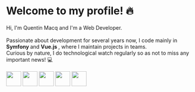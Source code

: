 <h1> Welcome to my profile! 🔥</h1>

<div>
    Hi, I'm Quentin Macq and I'm a Web Developer.<br/><br/>
    Passionate about development for several years now, I code mainly in <b> Symfony </b> and <b> Vue.js </b>, where I maintain projects in teams.<br/>
    Curious by nature, I do technological watch regularly so as not to miss any important news! 💻
</div>

<br/>

<div>
    <img src="https://cdn.jsdelivr.net/gh/devicons/devicon/icons/php/php-original.svg" width="40" height="40" />
    <img src="https://cdn.jsdelivr.net/gh/devicons/devicon/icons/javascript/javascript-original.svg" width="40" height="40" />
    <img src="https://cdn.jsdelivr.net/gh/devicons/devicon/icons/vuejs/vuejs-original.svg" width="40" height="40" style="fill: white" />
    <img src="https://cdn.jsdelivr.net/gh/devicons/devicon/icons/nuxtjs/nuxtjs-original.svg" width="40" height="40" />
    <img src="https://cdn.jsdelivr.net/gh/devicons/devicon/icons/symfony/symfony-original.svg" width="40" height="40" />
</div>

